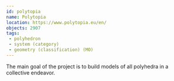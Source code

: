 ```yaml
---
id: polytopia
name: Polytopia
location: https://www.polytopia.eu/en/
objects: 2907
tags:
 - polyhedron
 - system (category)
 - geometry (classification) (MO)
---
```


The main goal of the project is to build models of all polyhedra in a collective endeavor.
